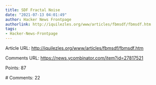 ```yaml
---
title: SDF Fractal Noise
date: "2021-07-13 04:01:49"
author: Hacker News Frontpage
authorlink: http://iquilezles.org/www/articles/fbmsdf/fbmsdf.htm
tags:
- Hacker-News-Frontpage
---
```


<p>Article URL: <a href="http://iquilezles.org/www/articles/fbmsdf/fbmsdf.htm">http://iquilezles.org/www/articles/fbmsdf/fbmsdf.htm</a></p>
<p>Comments URL: <a href="https://news.ycombinator.com/item?id=27817521">https://news.ycombinator.com/item?id=27817521</a></p>
<p>Points: 87</p>
<p># Comments: 22</p>
